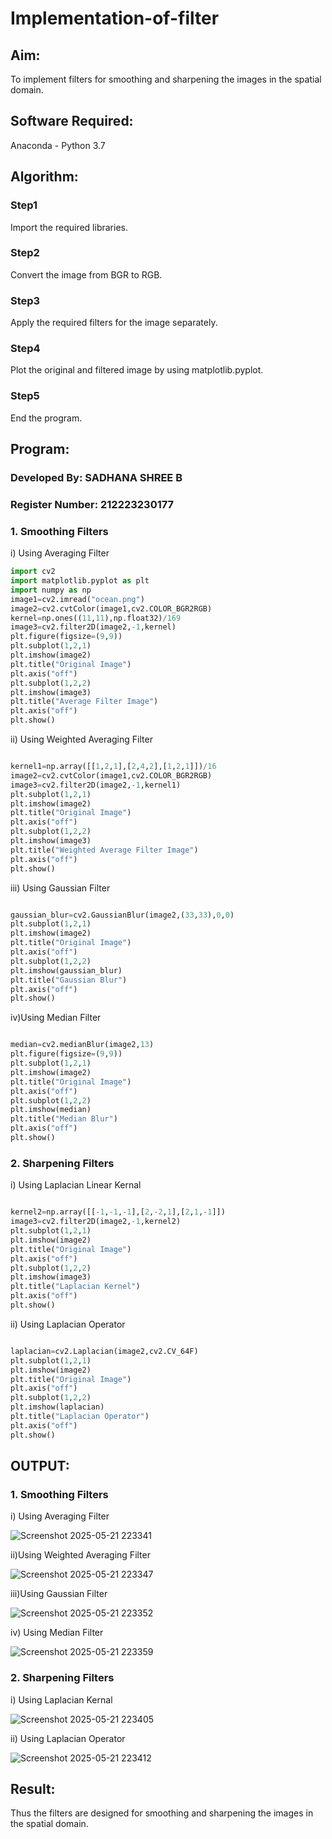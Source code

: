 # Implementation-of-filter
## Aim:
To implement filters for smoothing and sharpening the images in the spatial domain.

## Software Required:
Anaconda - Python 3.7

## Algorithm:
### Step1
Import the required libraries.

### Step2
Convert the image from BGR to RGB.

### Step3
Apply the required filters for the image separately.

### Step4
Plot the original and filtered image by using matplotlib.pyplot.

### Step5
End the program.

## Program:
### Developed By: SADHANA SHREE B
### Register Number: 212223230177

### 1. Smoothing Filters

i) Using Averaging Filter
```Python
import cv2
import matplotlib.pyplot as plt
import numpy as np
image1=cv2.imread("ocean.png")
image2=cv2.cvtColor(image1,cv2.COLOR_BGR2RGB)
kernel=np.ones((11,11),np.float32)/169
image3=cv2.filter2D(image2,-1,kernel)
plt.figure(figsize=(9,9))
plt.subplot(1,2,1)
plt.imshow(image2)
plt.title("Original Image")
plt.axis("off")
plt.subplot(1,2,2)
plt.imshow(image3)
plt.title("Average Filter Image")
plt.axis("off")
plt.show()

```

ii) Using Weighted Averaging Filter
```Python

kernel1=np.array([[1,2,1],[2,4,2],[1,2,1]])/16
image2=cv2.cvtColor(image1,cv2.COLOR_BGR2RGB)
image3=cv2.filter2D(image2,-1,kernel1)
plt.subplot(1,2,1)
plt.imshow(image2)
plt.title("Original Image")
plt.axis("off")
plt.subplot(1,2,2)
plt.imshow(image3)
plt.title("Weighted Average Filter Image")
plt.axis("off")
plt.show()

```

iii) Using Gaussian Filter
```Python

gaussian_blur=cv2.GaussianBlur(image2,(33,33),0,0)
plt.subplot(1,2,1)
plt.imshow(image2)
plt.title("Original Image")
plt.axis("off")
plt.subplot(1,2,2)
plt.imshow(gaussian_blur)
plt.title("Gaussian Blur")
plt.axis("off")
plt.show()

```

iv)Using Median Filter
```Python

median=cv2.medianBlur(image2,13)
plt.figure(figsize=(9,9))
plt.subplot(1,2,1)
plt.imshow(image2)
plt.title("Original Image")
plt.axis("off")
plt.subplot(1,2,2)
plt.imshow(median)
plt.title("Median Blur")
plt.axis("off")
plt.show()

```

### 2. Sharpening Filters
i) Using Laplacian Linear Kernal
```Python

kernel2=np.array([[-1,-1,-1],[2,-2,1],[2,1,-1]])
image3=cv2.filter2D(image2,-1,kernel2)
plt.subplot(1,2,1)
plt.imshow(image2)
plt.title("Original Image")
plt.axis("off")
plt.subplot(1,2,2)
plt.imshow(image3)
plt.title("Laplacian Kernel")
plt.axis("off")
plt.show()

```

ii) Using Laplacian Operator
```Python

laplacian=cv2.Laplacian(image2,cv2.CV_64F)
plt.subplot(1,2,1)
plt.imshow(image2)
plt.title("Original Image")
plt.axis("off")
plt.subplot(1,2,2)
plt.imshow(laplacian)
plt.title("Laplacian Operator")
plt.axis("off")
plt.show()

```

## OUTPUT:
### 1. Smoothing Filters

i) Using Averaging Filter

![Screenshot 2025-05-21 223341](https://github.com/user-attachments/assets/794555a5-5893-448b-ab18-11d7a5b19f32)


ii)Using Weighted Averaging Filter

![Screenshot 2025-05-21 223347](https://github.com/user-attachments/assets/a5193041-e926-4525-b3c4-b8f9b311dd63)


iii)Using Gaussian Filter

![Screenshot 2025-05-21 223352](https://github.com/user-attachments/assets/3e31e71d-2174-4d53-8a53-41bf34b16f23)


iv) Using Median Filter

![Screenshot 2025-05-21 223359](https://github.com/user-attachments/assets/e3c5b15e-874e-4ba4-864e-d76a35cc39cf)

### 2. Sharpening Filters

i) Using Laplacian Kernal

![Screenshot 2025-05-21 223405](https://github.com/user-attachments/assets/c7366f1c-ae5d-47e1-9d14-de7df68ee1f0)


ii) Using Laplacian Operator

![Screenshot 2025-05-21 223412](https://github.com/user-attachments/assets/fc244496-c50b-42f8-817d-a4b37aac7f74)


## Result:
Thus the filters are designed for smoothing and sharpening the images in the spatial domain.
